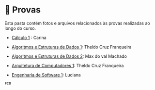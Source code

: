 # 📝 Provas

Esta pasta contém fotos e arquivos relacionados às provas realizadas ao longo do curso.

- [Cálculo 1](/Provas/C1/) : Carina

- [Algoritmos e Estruturas de Dados 1](/Provas/AEDs1/): Theldo Cruz Franqueira
- [Algoritmos e Estruturas de Dados 2](/Provas/AEDs2/): Max do val Machado

- [Arquitetura de Computadores 1](/Provas/AC1/): Theldo Cruz Franqueira

- [Engenharia de Software 1](/Provas/ES1/): Luciana

`FIM`